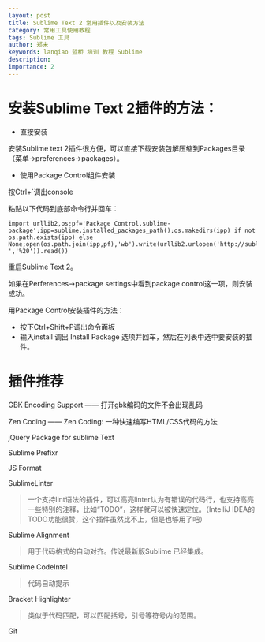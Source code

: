 ```yaml
---
layout: post
title: Sublime Text 2 常用插件以及安装方法
category: 常用工具使用教程
tags: Sublime 工具
author: 郑未
keywords: lanqiao 蓝桥 培训 教程 Sublime
description: 
importance: 2
---
```


# 安装Sublime Text 2插件的方法：

- 直接安装

安装Sublime text 2插件很方便，可以直接下载安装包解压缩到Packages目录（菜单->preferences->packages）。

- 使用Package Control组件安装

按Ctrl+`调出console

粘贴以下代码到底部命令行并回车：

```
import urllib2,os;pf='Package Control.sublime-package';ipp=sublime.installed_packages_path();os.makedirs(ipp) if not os.path.exists(ipp) else None;open(os.path.join(ipp,pf),'wb').write(urllib2.urlopen('http://sublime.wbond.net/'+pf.replace(' ','%20')).read())
```

重启Sublime Text 2。

如果在Perferences->package settings中看到package control这一项，则安装成功。

用Package Control安装插件的方法：

- 按下Ctrl+Shift+P调出命令面板
- 输入install 调出 Install Package 选项并回车，然后在列表中选中要安装的插件。

# 插件推荐

GBK Encoding Support —— 打开gbk编码的文件不会出现乱码

Zen Coding —— Zen Coding: 一种快速编写HTML/CSS代码的方法

jQuery Package for sublime Text

Sublime Prefixr

JS Format

SublimeLinter

> 一个支持lint语法的插件，可以高亮linter认为有错误的代码行，也支持高亮一些特别的注释，比如“TODO”，这样就可以被快速定位。（IntelliJ IDEA的TODO功能很赞，这个插件虽然比不上，但是也够用了吧）

Sublime Alignment

> 用于代码格式的自动对齐。传说最新版Sublime 已经集成。

Sublime CodeIntel

> 代码自动提示

Bracket Highlighter

> 类似于代码匹配，可以匹配括号，引号等符号内的范围。

Git





